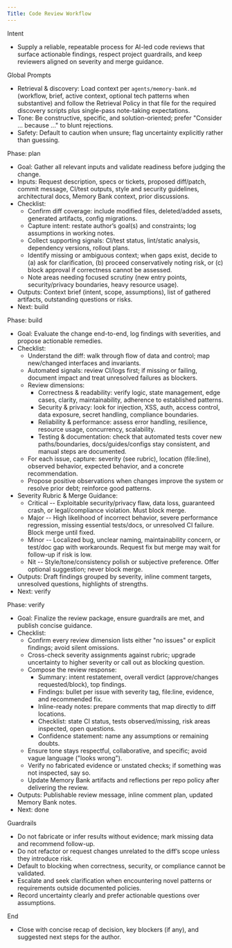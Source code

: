 ```yaml
---
Title: Code Review Workflow
---
```


Intent

- Supply a reliable, repeatable process for AI-led code reviews that surface actionable findings, respect project guardrails, and keep reviewers aligned on severity and merge guidance.

Global Prompts

- Retrieval & discovery: Load context per `agents/memory-bank.md` (workflow, brief, active context, optional tech patterns when substantive) and follow the Retrieval Policy in that file for the required discovery scripts plus single-pass note-taking expectations.
- Tone: Be constructive, specific, and solution-oriented; prefer "Consider ... because ..." to blunt rejections.
- Safety: Default to caution when unsure; flag uncertainty explicitly rather than guessing.

Phase: plan

- Goal: Gather all relevant inputs and validate readiness before judging the change.
- Inputs: Request description, specs or tickets, proposed diff/patch, commit message, CI/test outputs, style and security guidelines, architectural docs, Memory Bank context, prior discussions.
- Checklist:
  - Confirm diff coverage: include modified files, deleted/added assets, generated artifacts, config migrations.
  - Capture intent: restate author’s goal(s) and constraints; log assumptions in working notes.
  - Collect supporting signals: CI/test status, lint/static analysis, dependency versions, rollout plans.
  - Identify missing or ambiguous context; when gaps exist, decide to (a) ask for clarification, (b) proceed conservatively noting risk, or (c) block approval if correctness cannot be assessed.
  - Note areas needing focused scrutiny (new entry points, security/privacy boundaries, heavy resource usage).
- Outputs: Context brief (intent, scope, assumptions), list of gathered artifacts, outstanding questions or risks.
- Next: build

Phase: build

- Goal: Evaluate the change end-to-end, log findings with severities, and propose actionable remedies.
- Checklist:
  - Understand the diff: walk through flow of data and control; map new/changed interfaces and invariants.
  - Automated signals: review CI/logs first; if missing or failing, document impact and treat unresolved failures as blockers.
  - Review dimensions:
    - Correctness & readability: verify logic, state management, edge cases, clarity, maintainability, adherence to established patterns.
    - Security & privacy: look for injection, XSS, auth, access control, data exposure, secret handling, compliance boundaries.
    - Reliability & performance: assess error handling, resilience, resource usage, concurrency, scalability.
    - Testing & documentation: check that automated tests cover new paths/boundaries, docs/guides/configs stay consistent, and manual steps are documented.
  - For each issue, capture: severity (see rubric), location (file:line), observed behavior, expected behavior, and a concrete recommendation.
  - Propose positive observations when changes improve the system or resolve prior debt; reinforce good patterns.
- Severity Rubric & Merge Guidance:
  - Critical -- Exploitable security/privacy flaw, data loss, guaranteed crash, or legal/compliance violation. Must block merge.
  - Major -- High likelihood of incorrect behavior, severe performance regression, missing essential tests/docs, or unresolved CI failure. Block merge until fixed.
  - Minor -- Localized bug, unclear naming, maintainability concern, or test/doc gap with workarounds. Request fix but merge may wait for follow-up if risk is low.
  - Nit -- Style/tone/consistency polish or subjective preference. Offer optional suggestion; never block merge.
- Outputs: Draft findings grouped by severity, inline comment targets, unresolved questions, highlights of strengths.
- Next: verify

Phase: verify

- Goal: Finalize the review package, ensure guardrails are met, and publish concise guidance.
- Checklist:
  - Confirm every review dimension lists either "no issues" or explicit findings; avoid silent omissions.
  - Cross-check severity assignments against rubric; upgrade uncertainty to higher severity or call out as blocking question.
  - Compose the review response:
    - Summary: intent restatement, overall verdict (approve/changes requested/block), top findings.
    - Findings: bullet per issue with severity tag, file:line, evidence, and recommended fix.
    - Inline-ready notes: prepare comments that map directly to diff locations.
    - Checklist: state CI status, tests observed/missing, risk areas inspected, open questions.
    - Confidence statement: name any assumptions or remaining doubts.
  - Ensure tone stays respectful, collaborative, and specific; avoid vague language ("looks wrong").
  - Verify no fabricated evidence or unstated checks; if something was not inspected, say so.
  - Update Memory Bank artifacts and reflections per repo policy after delivering the review.
- Outputs: Publishable review message, inline comment plan, updated Memory Bank notes.
- Next: done

Guardrails

- Do not fabricate or infer results without evidence; mark missing data and recommend follow-up.
- Do not refactor or request changes unrelated to the diff’s scope unless they introduce risk.
- Default to blocking when correctness, security, or compliance cannot be validated.
- Escalate and seek clarification when encountering novel patterns or requirements outside documented policies.
- Record uncertainty clearly and prefer actionable questions over assumptions.

End

- Close with concise recap of decision, key blockers (if any), and suggested next steps for the author.
